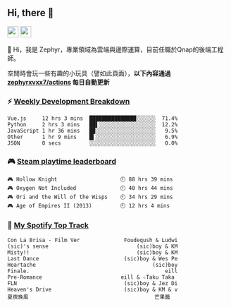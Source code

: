 <!--
**zephyrxvxx7/zephyrxvxx7** is a ✨ _special_ ✨ repository because its `README.md` (this file) appears on your GitHub profile.

Here are some ideas to get you started:

- 🔭 I’m currently working on ...
- 🌱 I’m currently learning ...
- 👯 I’m looking to collaborate on ...
- 🤔 I’m looking for help with ...
- 💬 Ask me about ...
- 📫 How to reach me: ...
- 😄 Pronouns: ...
- ⚡ Fun fact: ...
-->

## Hi, there 👋

<a href="https://www.instagram.com/zephyrxvxx7/"><img src="https://img.shields.io/badge/instagram-3f729b?&style=for-the-badge&logo=instagram&logoColor=white" height=25></a>
<a href="https://zephyrxvxx7.me/"><img src="https://img.shields.io/badge/blog-gray?&style=for-the-badge&logo=hexo&logoColor=white" height=25></a>

👋 Hi，我是 Zephyr，專業領域為雲端與邊際運算，目前任職於Qnap的後端工程師。

空閒時會玩一些有趣的小玩具（譬如此頁面），**以下內容通過 [zephyrxvxx7/actions](https://github.com/zephyrxvxx7/zephyrxvxx7/actions) 每日自動更新**

### ⚡ [Weekly Development Breakdown](https://gist.github.com/zephyrxvxx7/ee1787313f0772b51494d051b5edde7f)

<!-- code_time start -->

```text
Vue.js     12 hrs 3 mins  ██████████████▉░░░░░░  71.4%
Python     2 hrs 3 mins   ██▌░░░░░░░░░░░░░░░░░░  12.2%
JavaScript 1 hr 36 mins   █▉░░░░░░░░░░░░░░░░░░░   9.5%
Other      1 hr 9 mins    █▍░░░░░░░░░░░░░░░░░░░   6.9%
JSON       0 secs         ░░░░░░░░░░░░░░░░░░░░░   0.0%
```

<!-- code_time end -->

### 🎮 [Steam playtime leaderboard](https://gist.github.com/zephyrxvxx7/f77b8978877f959b69d84723c43a4a64)

<!-- steam_time start -->

```text
🎮 Hollow Knight                    🕘 88 hrs 39 mins
🎮 Oxygen Not Included              🕘 40 hrs 44 mins
🎮 Ori and the Will of the Wisps    🕘 34 hrs 29 mins
🎮 Age of Empires II (2013)         🕘 12 hrs 4 mins
```

<!-- steam_time end -->

### 🎵 [My Spotify Top Track](https://gist.github.com/zephyrxvxx7/fe159fde5ec9ebea27e03dd63a71e78f)

<!-- spotify_track start -->

```text
Con La Brisa - Film Ver              Foudeqush & Ludwi
(sic)'s sense                            (sic)boy & KM
Misty!!                                  (sic)boy & KM
Last Dance                           (sic)boy & Wes Pe
Heartache                                     (sic)boy
Finale.                                           eill
Pre-Romance                         eill & ☆Taku Taka
FLN                                  (sic)boy & Jez Di
Heaven's Drive                       (sic)boy & KM & v
夏夜晚風                                        芒果醬
```

<!-- spotify_track end -->
